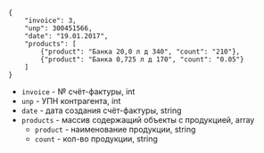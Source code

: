 ```
{
    "invoice": 3,
    "unp": 300451566,
    "date": "19.01.2017",
    "products": [
        {"product": "Банка 20,0 л д 340", "count": "210"},
        {"product": "Банка 0,725 л д 170", "count": "0.05"}
    ]
}
```

- `invoice` - № счёт-фактуры, int
- `unp` - УПН контрагента, int
- `date` - дата создания счёт-фактуры, string
- `products` - массив содержащий объекты с продукцией, array
    - `product` - наименование продукции, string
    - `count` - кол-во продукции, string

